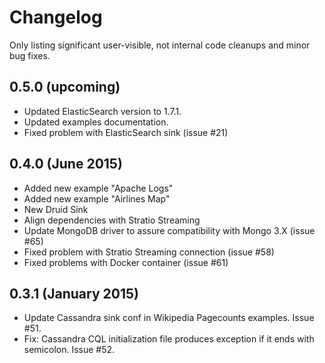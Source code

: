 # Changelog

Only listing significant user-visible, not internal code cleanups and minor bug fixes.

## 0.5.0 (upcoming)

* Updated ElasticSearch version to 1.7.1.
* Updated examples documentation.
* Fixed problem with ElasticSearch sink (issue #21)

## 0.4.0 (June 2015)

* Added new example "Apache Logs"
* Added new example "Airlines Map"
* New Druid Sink
* Align dependencies with Stratio Streaming
* Update MongoDB driver to assure compatibility with Mongo 3.X (issue #65)
* Fixed problem with Stratio Streaming connection (issue #58)
* Fixed problems with Docker container (issue #61)

## 0.3.1 (January 2015)

* Update Cassandra sink conf in Wikipedia Pagecounts examples. Issue #51.
* Fix: Cassandra CQL initialization file produces exception if it ends with semicolon. Issue #52.